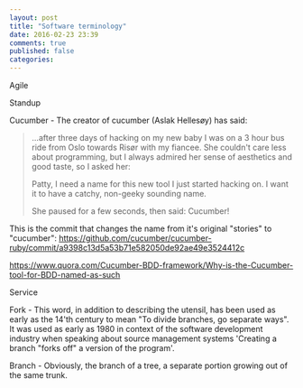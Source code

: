 ```yaml
---
layout: post
title: "Software terminology"
date: 2016-02-23 23:39
comments: true
published: false
categories: 
---
```


Agile

Standup

Cucumber - The creator of cucumber (Aslak Hellesøy) has said:

> ...after three days of hacking on my new baby I was on a 3 hour bus ride from Oslo towards Risør with my fiancee. She couldn't care less about programming, but I always admired her sense of aesthetics and good taste, so I asked her:
>
> Patty, I need a name for this new tool I just started hacking on. I want it to have a catchy, non-geeky sounding name.
>
> She paused for a few seconds, then said: Cucumber!

This is the commit that changes the name from it's original "stories" to "cucumber": https://github.com/cucumber/cucumber-ruby/commit/a9398c13d5a53b71e582050de92ae49e3524412c

https://www.quora.com/Cucumber-BDD-framework/Why-is-the-Cucumber-tool-for-BDD-named-as-such

Service

Fork - This word, in addition to describing the utensil, has been used as early as the 14'th century to mean "To divide branches, go separate ways". It was used as early as 1980 in context of the software development industry when speaking about source management systems 'Creating a branch "forks off" a version of the program'.

Branch - Obviously, the branch of a tree, a separate portion growing out of the same trunk.

